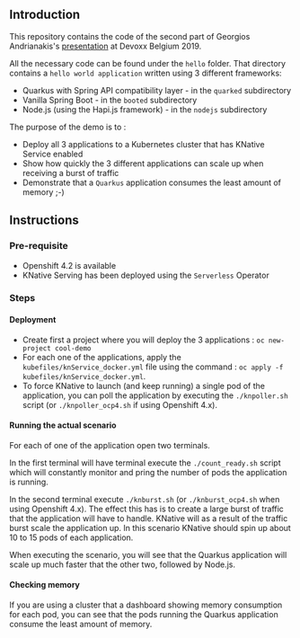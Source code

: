 ## Introduction

This repository contains the code of the second part of Georgios Andrianakis's [presentation](https://www.youtube.com/watch?v=9wJm8g83vqA&t=2678s) at Devoxx Belgium 2019.

All the necessary code can be found under the `hello` folder. That directory contains a `hello world application` written using 3 different frameworks: 
* Quarkus with Spring API compatibility layer - in the `quarked` subdirectory
* Vanilla Spring Boot  - in the `booted` subdirectory
* Node.js (using the Hapi.js framework) - in the `nodejs` subdirectory  

The purpose of the demo is to :
- Deploy all 3 applications to a Kubernetes cluster that has KNative Service enabled
- Show how quickly the 3 different applications can scale up when receiving a burst of traffic
- Demonstrate that a `Quarkus` application consumes the least amount of memory ;-)

## Instructions

### Pre-requisite

- Openshift 4.2 is available
- KNative Serving has been deployed using the `Serverless` Operator

### Steps

#### Deployment

- Create first a project where you will deploy the 3 applications : `oc new-project cool-demo`
- For each one of the applications, apply the `kubefiles/knService_docker.yml` file using the command : `oc apply -f kubefiles/knService_docker.yml`.
- To force KNative to launch (and keep running) a single pod of the application, you can poll the application by executing the `./knpoller.sh` script (or `./knpoller_ocp4.sh` if using Openshift 4.x).

#### Running the actual scenario

For each of one of the application open two terminals.

In the first terminal will have terminal execute the `./count_ready.sh` script which will constantly monitor and pring the number of pods the application is running.

In the second terminal execute `./knburst.sh` (or `./knburst_ocp4.sh` when using Openshift 4.x). The effect this has is to create a large burst of traffic that the application will have to handle.
KNative will as a result of the traffic burst scale the application up. In this scenario KNative should spin up about 10 to 15 pods of each application.

When executing the scenario, you will see that the Quarkus application will scale up much faster that the other two, followed by Node.js.


#### Checking memory

If you are using a cluster that a dashboard showing memory consumption for each pod, you can see that the pods running the Quarkus application consume the least amount of memory.


  
